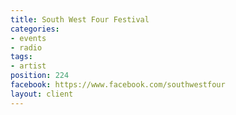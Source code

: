 ```yaml
---
title: South West Four Festival
categories:
- events
- radio
tags:
- artist
position: 224
facebook: https://www.facebook.com/southwestfour
layout: client
---
```


